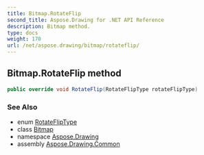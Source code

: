 ```yaml
---
title: Bitmap.RotateFlip
second_title: Aspose.Drawing for .NET API Reference
description: Bitmap method. 
type: docs
weight: 170
url: /net/aspose.drawing/bitmap/rotateflip/
---
```

## Bitmap.RotateFlip method

```csharp
public override void RotateFlip(RotateFlipType rotateFlipType)
```

### See Also

* enum [RotateFlipType](../../rotatefliptype/)
* class [Bitmap](../)
* namespace [Aspose.Drawing](../../bitmap/)
* assembly [Aspose.Drawing.Common](../../../)



